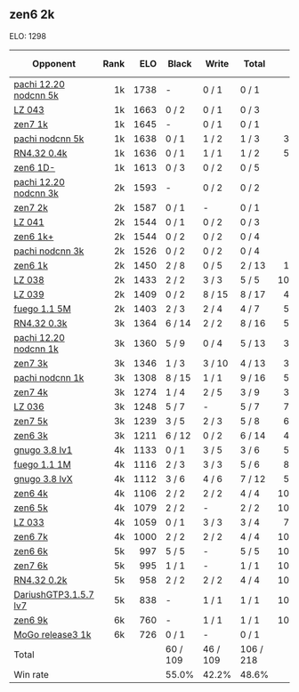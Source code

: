## zen6 2k ##

ELO: 1298

Opponent | Rank | ELO | Black | Write | Total | Win rate
---------|-----:|----:|-------|-------|-------|-------:
[pachi 12.20 nodcnn 5k](pachi%2012.20%20nodcnn%205k.md) | 1k | 1738 | - | 0 / 1 | 0 / 1 | 0.0%
[LZ 043](LZ%20043.md) | 1k | 1663 | 0 / 2 | 0 / 1 | 0 / 3 | 0.0%
[zen7 1k](zen7%201k.md) | 1k | 1645 | - | 0 / 1 | 0 / 1 | 0.0%
[pachi nodcnn 5k](pachi%20nodcnn%205k.md) | 1k | 1638 | 0 / 1 | 1 / 2 | 1 / 3 | 33.3%
[RN4.32 0.4k](RN4.32%200.4k.md) | 1k | 1636 | 0 / 1 | 1 / 1 | 1 / 2 | 50.0%
[zen6 1D-](zen6%201D-.md) | 1k | 1613 | 0 / 3 | 0 / 2 | 0 / 5 | 0.0%
[pachi 12.20 nodcnn 3k](pachi%2012.20%20nodcnn%203k.md) | 2k | 1593 | - | 0 / 2 | 0 / 2 | 0.0%
[zen7 2k](zen7%202k.md) | 2k | 1587 | 0 / 1 | - | 0 / 1 | 0.0%
[LZ 041](LZ%20041.md) | 2k | 1544 | 0 / 1 | 0 / 2 | 0 / 3 | 0.0%
[zen6 1k+](zen6%201k+.md) | 2k | 1544 | 0 / 2 | 0 / 2 | 0 / 4 | 0.0%
[pachi nodcnn 3k](pachi%20nodcnn%203k.md) | 2k | 1526 | 0 / 2 | 0 / 2 | 0 / 4 | 0.0%
[zen6 1k](zen6%201k.md) | 2k | 1450 | 2 / 8 | 0 / 5 | 2 / 13 | 15.4%
[LZ 038](LZ%20038.md) | 2k | 1433 | 2 / 2 | 3 / 3 | 5 / 5 | 100.0%
[LZ 039](LZ%20039.md) | 2k | 1409 | 0 / 2 | 8 / 15 | 8 / 17 | 47.1%
[fuego 1.1 5M](fuego%201.1%205M.md) | 2k | 1403 | 2 / 3 | 2 / 4 | 4 / 7 | 57.1%
[RN4.32 0.3k](RN4.32%200.3k.md) | 3k | 1364 | 6 / 14 | 2 / 2 | 8 / 16 | 50.0%
[pachi 12.20 nodcnn 1k](pachi%2012.20%20nodcnn%201k.md) | 3k | 1360 | 5 / 9 | 0 / 4 | 5 / 13 | 38.5%
[zen7 3k](zen7%203k.md) | 3k | 1346 | 1 / 3 | 3 / 10 | 4 / 13 | 30.8%
[pachi nodcnn 1k](pachi%20nodcnn%201k.md) | 3k | 1308 | 8 / 15 | 1 / 1 | 9 / 16 | 56.3%
[zen7 4k](zen7%204k.md) | 3k | 1274 | 1 / 4 | 2 / 5 | 3 / 9 | 33.3%
[LZ 036](LZ%20036.md) | 3k | 1248 | 5 / 7 | - | 5 / 7 | 71.4%
[zen7 5k](zen7%205k.md) | 3k | 1239 | 3 / 5 | 2 / 3 | 5 / 8 | 62.5%
[zen6 3k](zen6%203k.md) | 3k | 1211 | 6 / 12 | 0 / 2 | 6 / 14 | 42.9%
[gnugo 3.8 lv1](gnugo%203.8%20lv1.md) | 4k | 1133 | 0 / 1 | 3 / 5 | 3 / 6 | 50.0%
[fuego 1.1 1M](fuego%201.1%201M.md) | 4k | 1116 | 2 / 3 | 3 / 3 | 5 / 6 | 83.3%
[gnugo 3.8 lvX](gnugo%203.8%20lvX.md) | 4k | 1112 | 3 / 6 | 4 / 6 | 7 / 12 | 58.3%
[zen6 4k](zen6%204k.md) | 4k | 1106 | 2 / 2 | 2 / 2 | 4 / 4 | 100.0%
[zen6 5k](zen6%205k.md) | 4k | 1079 | 2 / 2 | - | 2 / 2 | 100.0%
[LZ 033](LZ%20033.md) | 4k | 1059 | 0 / 1 | 3 / 3 | 3 / 4 | 75.0%
[zen6 7k](zen6%207k.md) | 4k | 1000 | 2 / 2 | 2 / 2 | 4 / 4 | 100.0%
[zen6 6k](zen6%206k.md) | 5k | 997 | 5 / 5 | - | 5 / 5 | 100.0%
[zen7 6k](zen7%206k.md) | 5k | 995 | 1 / 1 | - | 1 / 1 | 100.0%
[RN4.32 0.2k](RN4.32%200.2k.md) | 5k | 958 | 2 / 2 | 2 / 2 | 4 / 4 | 100.0%
[DariushGTP3.1.5.7 lv7](DariushGTP3.1.5.7%20lv7.md) | 5k | 838 | - | 1 / 1 | 1 / 1 | 100.0%
[zen6 9k](zen6%209k.md) | 6k | 760 | - | 1 / 1 | 1 / 1 | 100.0%
[MoGo release3 1k](MoGo%20release3%201k.md) | 6k | 726 | 0 / 1 | - | 0 / 1 | 0.0%
Total | | | 60 / 109 | 46 / 109 | 106 / 218 | 
Win rate| | | 55.0% | 42.2% | 48.6% | 
